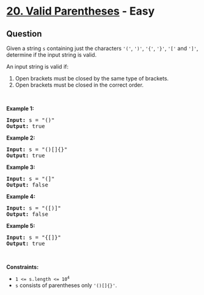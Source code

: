 # [20. Valid Parentheses](https://leetcode.com/problems/valid-parentheses/) - Easy

## Question

Given a string `` s `` containing just the characters `` '(' ``, `` ')' ``, `` '{' ``, `` '}' ``, `` '[' `` and `` ']' ``, determine if the input string is valid.

An input string is valid if:

1. Open brackets must be closed by the same type of brackets.
2. Open brackets must be closed in the correct order.

&nbsp;

__Example 1:__

<pre>
<strong>Input:</strong> s = "()"
<strong>Output:</strong> true
</pre>

__Example 2:__

<pre>
<strong>Input:</strong> s = "()[]{}"
<strong>Output:</strong> true
</pre>

__Example 3:__

<pre>
<strong>Input:</strong> s = "(]"
<strong>Output:</strong> false
</pre>

__Example 4:__

<pre>
<strong>Input:</strong> s = "([)]"
<strong>Output:</strong> false
</pre>

__Example 5:__

<pre>
<strong>Input:</strong> s = "{[]}"
<strong>Output:</strong> true
</pre>

&nbsp;

__Constraints:__

* <code>1 &lt;= s.length &lt;= 10<sup>4</sup></code>
* `` s `` consists of parentheses only `` '()[]{}' ``.
